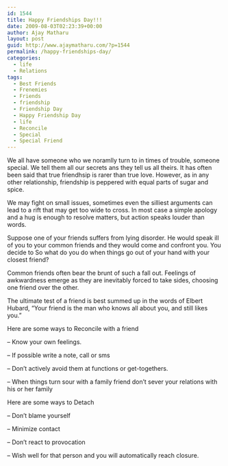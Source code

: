 ```yaml
---
id: 1544
title: Happy Friendships Day!!!
date: 2009-08-03T02:23:39+00:00
author: Ajay Matharu
layout: post
guid: http://www.ajaymatharu.com/?p=1544
permalink: /happy-friendships-day/
categories:
  - life
  - Relations
tags:
  - Best Friends
  - Frenemies
  - Friends
  - friendship
  - Friendship Day
  - Happy Friendship Day
  - life
  - Reconcile
  - Special
  - Special Friend
---
```

We all have someone who we noramlly turn to in times of trouble, someone special. We tell them all our secrets ans they tell us all theirs. It has often been said that true friendhsip is rarer than true love. However, as in any other relationship, friendship is peppered with equal parts of sugar and spice.

We may fight on small issues, sometimes even the silliest arguments can lead to a rift that may get too wide to cross. In most case a simple apology and a hug is enough to resolve matters, but action speaks louder than words.

Suppose one of your friends suffers from lying disorder. He would speak ill of you to your common friends and they would come and confront you. You decide to So what do you do when things go out of your hand with your closest friend?

Common friends often bear the brunt of such a fall out. Feelings of awkwardness emerge as they are inevitably forced to take sides, choosing one friend over the other.

The ultimate test of a friend is best summed up in the words of Elbert Hubard, &#8220;Your friend is the man who knows all about you, and still likes you.&#8221;

Here are some ways to Reconcile with a friend
  
&#8211; Know your own feelings.
  
&#8211; If possible write a note, call or sms
  
&#8211; Don&#8217;t actively avoid them at functions or get-togethers.
  
&#8211; When things turn sour with a family friend don&#8217;t sever your relations with his or her family

Here are some ways to Detach
  
&#8211; Don&#8217;t blame yourself
  
&#8211; Minimize contact
  
&#8211; Don&#8217;t react to provocation
  
&#8211; Wish well for that person and you will automatically reach closure.